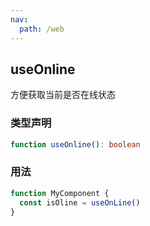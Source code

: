 ```yaml
---
nav:
  path: /web
---
```


## useOnline

方便获取当前是否在线状态

### 类型声明

```typescript
function useOnline(): boolean
```

### 用法

```javascript
function MyComponent {
  const isOline = useOnLine()
}
```
